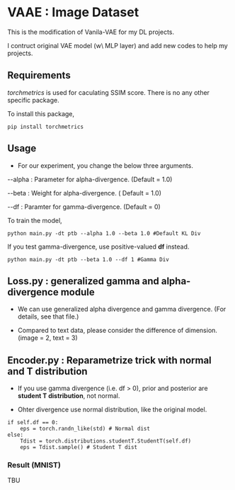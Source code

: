 # VAAE : Image Dataset

This is the modification of Vanila-VAE for my DL projects.

I contruct original VAE model (w\ MLP layer) and add new codes to help my projects.

## Requirements

*torchmetrics* is used for caculating SSIM score. There is no any other specific package.

To install this package,
```
pip install torchmetrics 
```


## Usage

- For our experiment, you change the below three arguments.

--alpha : Parameter for alpha-divergence. (Default = 1.0)

--beta : Weight for alpha-divergence. ( Default = 1.0)

--df : Paramter for gamma-divergence. (Default = 0)

To train the model,

```
python main.py -dt ptb --alpha 1.0 --beta 1.0 #Default KL Div
```

If you test gamma-divergence, use positive-valued **df** instead. 

```
python main.py -dt ptb --beta 1.0 --df 1 #Gamma Div

```

## Loss.py : generalized gamma and alpha-divergence module

- We can use generalized alpha divergence and gamma divergence. (For details, see that file.)

- Compared to text data, please consider the difference of dimension. (image = 2, text = 3)


## Encoder.py : Reparametrize trick with normal and T distribution

- If you use gamma divergence (i.e. df > 0), prior and posterior are **student T distribution**, not normal.

- Ohter divergence use normal distribution, like the original model.

```
if self.df == 0:
    eps = torch.randn_like(std) # Normal dist
else:
    Tdist = torch.distributions.studentT.StudentT(self.df)
    eps = Tdist.sample() # Student T dist
```

### Result (MNIST)
TBU
